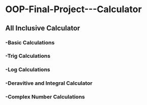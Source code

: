 # OOP-Final-Project---Calculator
## All Inclusive Calculator
### -Basic Calculations
### -Trig Calculations
### -Log Calculations
### -Deravitive and Integral Calculator
### -Complex Number Calculations